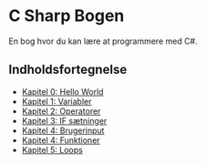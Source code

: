 # C Sharp Bogen

En bog hvor du kan lære at programmere med C#.

## Indholdsfortegnelse
 - [Kapitel 0: Hello World]()
 - [Kapitel 1: Variabler](./Variabler/Variabler.md)
 - [Kapitel 2: Operatorer](./Operatorer/Operatorer.md)
 - [Kapitel 3: IF sætninger](./IF/IF.md)
 - [Kapitel 4: Brugerinput](./Brugerinput/Brugerinput.md)
 - [Kapitel 4: Funktioner](./Funktioner/Funktioner.md)
 - [Kapitel 5: Loops](./Loops/Loops.md)
